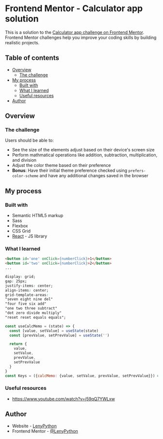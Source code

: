 # Frontend Mentor - Calculator app solution

This is a solution to the [Calculator app challenge on Frontend Mentor](https://www.frontendmentor.io/challenges/calculator-app-9lteq5N29). Frontend Mentor challenges help you improve your coding skills by building realistic projects. 

## Table of contents

- [Overview](#overview)
  - [The challenge](#the-challenge)
- [My process](#my-process)
  - [Built with](#built-with)
  - [What I learned](#what-i-learned)
  - [Useful resources](#useful-resources)
- [Author](#author)

## Overview

### The challenge

Users should be able to:

- See the size of the elements adjust based on their device's screen size
- Perform mathmatical operations like addition, subtraction, multiplication, and division
- Adjust the color theme based on their preference
- **Bonus**: Have their initial theme preference checked using `prefers-color-scheme` and have any additional changes saved in the browser

## My process

### Built with

- Semantic HTML5 markup
- Sass
- Flexbox
- CSS Grid
- [React](https://reactjs.org/) - JS library

### What I learned

```html
<button id='one' onClick={numberClick}>1</button>
<button id='two' onClick={numberClick}>2</button>
...
```
```css
display: grid;
gap: 25px;
justify-items: center;
align-items: center;
grid-template-areas: 
"seven eight nine del"
"four five six add"
"one two three subtract"
"dot zero divide multiply"
"reset reset equals equals";
```
```js
const useCalcMemo = (state) => {
  const [value, setValue] = useState(state)
  const [prevValue, setPrevValue] = useState('')

  return {
    value,
    setValue,
    prevValue,
    setPrevValue
  }
}
const Keys = ({calcMemo: {value, setValue, prevValue, setPrevValue}}) => {...}
```

### Useful resources

- https://www.youtube.com/watch?v=j59qQ7YWLxw

## Author

- Website - [LenyPython](404)
- Frontend Mentor - [@LenyPython](https://www.frontendmentor.io/profile/LenyPython)
